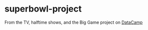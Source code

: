 # superbowl-project

From the TV, halftime shows, and the Big Game project on <a href = https://projects.datacamp.com/projects/684 >DataCamp</a>
